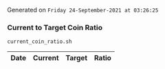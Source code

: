 Generated on `Friday 24-September-2021 at 03:26:25`

### Current to Target Coin Ratio
`current_coin_ratio.sh`

Date|Current|Target|Ratio
---|---|---|---

